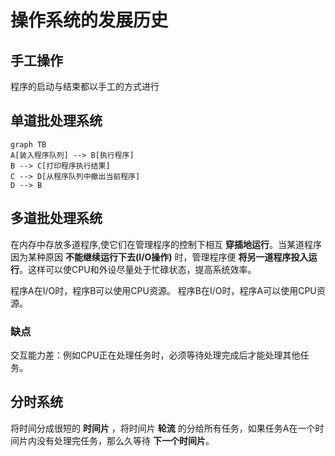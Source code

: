# 操作系统的发展历史
## 手工操作
程序的启动与结束都以手工的方式进行

## 单道批处理系统
```mermaid
graph TB
A[装入程序队列] --> B[执行程序]
B --> C[打印程序执行结果]
C --> D[从程序队列中撤出当前程序]
D --> B
```

## 多道批处理系统
在内存中存放多道程序,使它们在管理程序的控制下相互 **穿插地运行**。当某道程序因为某种原因 **不能继续运行下去(I/O操作)** 时，管理程序便 **将另一道程序投入运行**。这样可以使CPU和外设尽量处于忙碌状态，提高系统效率。

程序A在I/O时，程序B可以使用CPU资源。
程序B在I/O时，程序A可以使用CPU资源。

### 缺点
交互能力差：例如CPU正在处理任务时，必须等待处理完成后才能处理其他任务。

## 分时系统
将时间分成很短的 **时间片** ，将时间片 **轮流** 的分给所有任务，如果任务A在一个时间片内没有处理完任务，那么久等待 **下一个时间片**。
